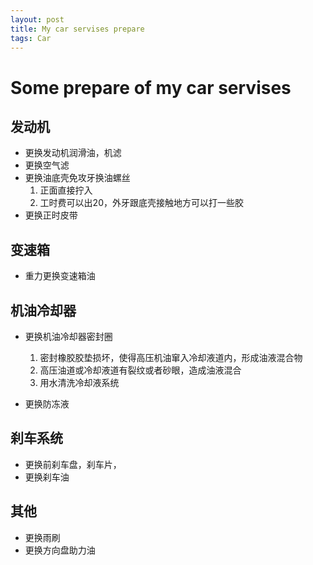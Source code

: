 ```yaml
---
layout: post
title: My car servises prepare
tags: Car
---
```



# Some prepare of my car servises

## 发动机
* 更换发动机润滑油，机滤
* 更换空气滤
* 更换油底壳免攻牙换油螺丝
  
  1. 正面直接拧入
  2. 工时费可以出20，外牙跟底壳接触地方可以打一些胶
* 更换正时皮带

## 变速箱
* 重力更换变速箱油 

## 机油冷却器
* 更换机油冷却器密封圈
  
  1. 密封橡胶胶垫损坏，使得高压机油窜入冷却液道内，形成油液混合物
  2. 高压油道或冷却液道有裂纹或者砂眼，造成油液混合
  3. 用水清洗冷却液系统
  
* 更换防冻液

## 刹车系统
* 更换前刹车盘，刹车片，
* 更换刹车油

## 其他
* 更换雨刷
* 更换方向盘助力油

